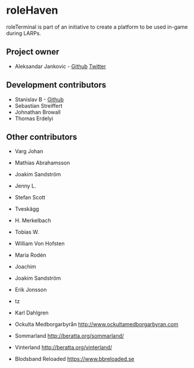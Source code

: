 # roleHaven

roleTerminal is part of an initiative to create a platform to be used in-game during LARPs.

## Project owner

* Aleksandar Jankovic - [Github](https://github.com/yxeri) [Twitter](https://twitter.com/yxeri)

## Development contributors

* Stanislav B - [Github](https://github.com/stanislavb)
* Sebastian Streiffert
* Johnathan Browall
* Thomas Erdelyi

## Other contributors

* Varg Johan
* Mathias Abrahamsson
* Joakim Sandström
* Jenny L.
* Stefan Scott
* Tveskägg
* H. Merkelbach
* Tobias W.
* William Von Hofsten
* Maria Rodén
* Joachim
* Joakim Sandström
* Erik Jonsson
* tz
* Karl Dahlgren

* Ockulta Medborgarbyrån http://www.ockultamedborgarbyran.com
* Sommarland http://beratta.org/sommarland/
* Vinterland http://beratta.org/vinterland/
* Blodsband Reloaded https://www.bbreloaded.se
